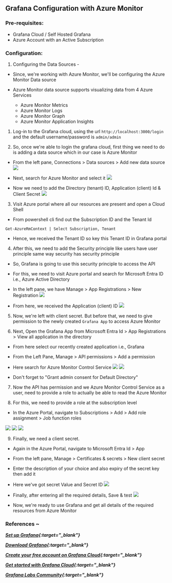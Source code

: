 ## Grafana Configuration with Azure Monitor

### Pre-requisites:

- Grafana Cloud / Self Hosted Grafana
- Azure Account with an Active Subscription

### Configuration:

1. Configuring the Data Sources -

- Since, we're working with Azure Monitor, we'll be configuring the Azure Monitor Data source

- Azure Monitor data source supports visualizing data from 4 Azure Services

  - Azure Monitor Metrics
  - Azure Monitor Logs
  - Azure Monitor Graph
  - Azure Monitor Application Insights


1. Log-in to the Grafana cloud, using the url `http://localhost:3000/login` and the default username/password is `admin/admin`

2. So, once we're able to login the grafana cloud, first thing we need to do is adding a data source which in our case is Azure Monitor 

* From the left pane, Connections > Data sources > Add new data source ![](./imgs/data-source.png)

* Next, search for Azure Monitor and select it ![](./imgs/data-source2.png)

* Now we need to add the Directory (tenant) ID, Application (client) Id & Client Secret ![](./imgs/data-source3.png)

3. Visit Azure portal where all our resources are present and open a Cloud Shell
* From powershell cli find out the Subscription ID and the Tenant Id
```
Get-AzureRmContext | Select Subscription, Tenant
```
* Hence, we received the Tenant ID so key this Tenant ID in Grafana portal

4. After this, we need to add the Security principle like users have user principle same way security has security principle

* So, Grafana is going to use this security principle to access the API

* For this, we need to visit Azure portal and search for Microsoft Entra ID i.e., Azure Active Directory

* In the left pane, we have Manage > App Registrations > New Registration ![](./imgs/app-registration1.png)

* From here, we received the Application (client) ID
![](./imgs/app-registration2.png)

5. Now, we're left with client secret. But before that, we need to give permission to the newly created `Grafana App` to access Azure Monitor

6. Next, Open the Grafana App from Microsoft Entra Id > App Registrations > View all application in the directory
* From here select our recently created application i.e., Grafana
* From the Left Pane, Manage > API permissions > Add a permission

* Here search for Azure Monitor Control Service
![](./imgs/Azure-Monitor-Control-Service.png)
![](./imgs/Log-Analytics-API.png)
* Don't forget to "Grant admin consent for Default Directory"

7. Now the API has permission and we Azure Monitor Control Service as a user, need to provide a role to actually be able to read the Azure Monitor

8. For this, we need to provide a role at the subscription level
* In the Azure Portal, navigate to Subscriptions > Add > Add role assignment > Job function roles 

![](./imgs/IAM-role-assign1.png)
![](./imgs/IAM-role-assign2.png)
![](./imgs/IAM-role-assign3_LI.jpg)

9. Finally, we need a client secret.

* Again in the Azure Portal, navigate to Microsoft Entra Id > App 
* From the left pane, Manage > Certificates & secrets > New client secret

* Enter the description of your choice and also expiry of the secret key then add it
* Here we've got secret Value and Secret ID
![](./imgs/client-secret.png)


* Finally, after entering all the required details, Save & test
![](./imgs/grafana-final-data-source.png)

* Now, we're ready to use Grafana and get all details of the required resources from Azure Monitor

### References ~

_**[Set up Grafana](https://grafana.com/docs/grafana/latest/setup-grafana/){:target="\_blank"}**_

_**[Download Grafana](https://grafana.com/grafana/download){:target="\_blank"}**_

_**[Create your free account on Grafana Cloud](https://grafana.com/auth/sign-up/create-user){:target="\_blank"}**_


_**[Get started with Grafana Cloud](https://grafana.com/docs/grafana-cloud/get-started/){:target="\_blank"}**_

_**[Grafana Labs Community](https://grafana.com/community/){:target="\_blank"}**_
